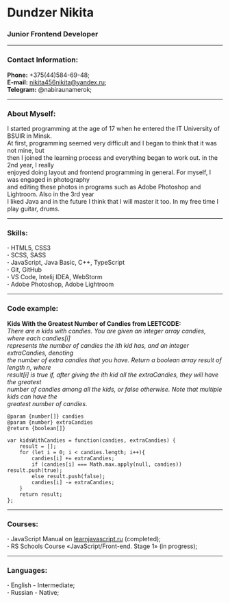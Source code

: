 # **Dundzer Nikita**
### Junior Frontend Developer
---  
### Contact Information:
**Phone:** +375(44)584-69-48;  
**E-mail:** nikita456nikita@yandex.ru;  
**Telegram:** @nabiraunamerok;  

---  
### About Myself:
I started programming at the age of 17 when he entered the IT University of BSUIR in Minsk.  
At first, programming seemed very difficult and I began to think that it was not mine, but  
then I joined the learning process and everything began to work out. in the 2nd year, I really  
enjoyed doing layout and frontend programming in general. For myself, I was engaged in photography  
and editing these photos in programs such as Adobe Photoshop and Lightroom. Also in the 3rd year  
I liked Java and in the future I think that I will master it too. In my free time I play guitar, drums.  

---  
### Skills:
**&#183;** HTML5, CSS3  
**&#183;** SCSS, SASS  
**&#183;** JavaScript, Java Basic, C++, TypeScript  
**&#183;** Git, GitHub  
**&#183;** VS Code, Intelij IDEA, WebStorm  
**&#183;** Adobe Photoshop, Adobe Lightroom  

---
### Code example:
**Kids With the Greatest Number of Candies from LEETCODE:**  
_There are n kids with candies. You are given an integer array candies, where each candies[i]_  
_represents the number of candies the ith kid has, and an integer extraCandies, denoting_  
_the number of extra candies that you have. Return a boolean array result of length n, where_  
_result[i] is true if, after giving the ith kid all the extraCandies, they will have the greatest_  
_number of candies among all the kids, or false otherwise. Note that multiple kids can have the_  
_greatest number of candies._  

```
@param {number[]} candies  
@param {number} extraCandies  
@return {boolean[]}  

var kidsWithCandies = function(candies, extraCandies) {  
    result = [];  
    for (let i = 0; i < candies.length; i++){  
        candies[i] += extraCandies;  
        if (candies[i] === Math.max.apply(null, candies)) result.push(true);  
        else result.push(false);  
        candies[i] -= extraCandies;  
    }  
    return result;  
};  
```
---
### Courses: 
**&#183;** JavaScript Manual on [learnjavascript.ru](learnjavascript.ru) (completed);  
**&#183;** RS Schools Course «JavaScript/Front-end. Stage 1» (in progress);  

---
### Languages:
**&#183;** English - Intermediate;  
**&#183;** Russian - Native;  